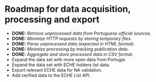 # Roadmap for data acquisition, processing and export

- **DONE:** _Retrieve unprocessed data from Portuguese official sources._
- **DONE:** _Minimize HTTP requests by storing temporary files._
- **DONE:** _Parse unprocessed data (expected in HTML format)._
- **DONE:** _Minimize processing by tracking publication date._
- **DONE:** _Aggregate and store processed data in CSV format._
- Expand the data set with more open data from Portugal.
- Expand the data set with ECHE holders list data.
- Export relevant ECHE data for NA validation.
- Add verified data to the ECHE List API.
